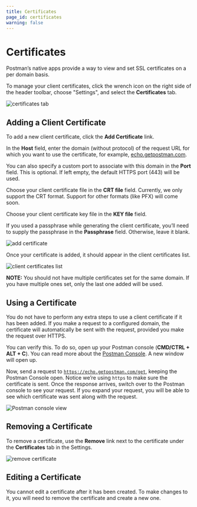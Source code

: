 ```yaml
---
title: Certificates
page_id: certificates
warning: false
---
```


# Certificates

Postman’s native apps provide a way to view and set SSL certificates on a per domain basis.

To manage your client certificates, click the wrench icon on the right side of the header toolbar, choose "Settings", and select the **Certificates** tab.

![certificates tab](https://s3.amazonaws.com/postman-static-getpostman-com/postman-docs/WS-certificates.png)

## Adding a Client Certificate

To add a new client certificate, click the **Add Certificate** link.

In the **Host** field, enter the domain \(without protocol\) of the request URL for which you want to use the certificate, for example, [echo.getpostman.com](http://echo.getpostman.com).

You can also specify a custom port to associate with this domain in the **Port** field. This is optional. If left empty, the default HTTPS port \(443\) will be used.

Choose your client certificate file in the **CRT file** field. Currently, we only support the CRT format. Support for other formats \(like PFX\) will come soon.

Choose your client certificate key file in the **KEY file** field.

If you used a passphrase while generating the client certificate, you’ll need to supply the passphrase in the **Passphrase** field. Otherwise, leave it blank.

![add certificate](https://cloud.githubusercontent.com/assets/7689783/19721093/75d764c8-9b8e-11e6-85c2-feff9eea4345.png)

Once your certificate is added, it should appear in the client certificates list.

![client certificates list](https://cloud.githubusercontent.com/assets/7689783/19721340/7a071024-9b8f-11e6-97d2-814aa3075c80.png)

**NOTE:** You should not have multiple certificates set for the same domain. If you have multiple ones set, only the last one added will be used.

## Using a Certificate

You do not have to perform any extra steps to use a client certificate if it has been added. If you make a request to a configured domain, the certificate will automatically be sent with the request, provided you make the request over HTTPS.

You can verify this. To do so, open up your Postman console \(**CMD/CTRL + ALT + C**\). You can read more about the [Postman Console](/postman/sending_api_requests/debugging_and_logs.md). A new window will open up.

Now, send a request to [`https://echo.getpostman.com/get`](https://docs.postman-echo.com/#078883ea-ac9e-842e-8f41-784b59a33722), keeping the Postman Console open. Notice we’re using `https` to make sure the certificate is sent. Once the response arrives, switch over to the Postman console to see your request. If you expand your request, you will be able to see which certificate was sent along with the request.

![Postman console view](https://cloud.githubusercontent.com/assets/7689783/19721699/0ccdeada-9b91-11e6-98af-eb08f8e68f5b.png)

## Removing a Certificate

To remove a certificate, use the **Remove** link next to the certificate under the **Certificates** tab in the Settings.

![remove certificate](https://cloud.githubusercontent.com/assets/7689783/19721340/7a071024-9b8f-11e6-97d2-814aa3075c80.png)

## Editing a Certificate

You cannot edit a certificate after it has been created. To make changes to it, you will need to remove the certificate and create a new one.

